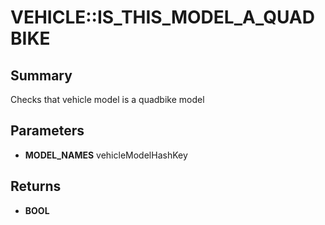 # VEHICLE::IS_THIS_MODEL_A_QUADBIKE

## Summary
Checks that vehicle model is a quadbike model

## Parameters
* **MODEL_NAMES** vehicleModelHashKey

## Returns
* **BOOL**